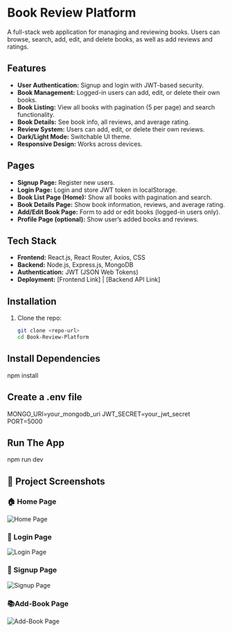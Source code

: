 # Book Review Platform

A full-stack web application for managing and reviewing books. Users can browse, search, add, edit, and delete books, as well as add reviews and ratings.

## Features

- **User Authentication:** Signup and login with JWT-based security.
- **Book Management:** Logged-in users can add, edit, or delete their own books.
- **Book Listing:** View all books with pagination (5 per page) and search functionality.
- **Book Details:** See book info, all reviews, and average rating.
- **Review System:** Users can add, edit, or delete their own reviews.
- **Dark/Light Mode:** Switchable UI theme.
- **Responsive Design:** Works across devices.

## Pages

- **Signup Page:** Register new users.
- **Login Page:** Login and store JWT token in localStorage.
- **Book List Page (Home):** Show all books with pagination and search.
- **Book Details Page:** Show book information, reviews, and average rating.
- **Add/Edit Book Page:** Form to add or edit books (logged-in users only).
- **Profile Page (optional):** Show user’s added books and reviews.

## Tech Stack

- **Frontend:** React.js, React Router, Axios, CSS
- **Backend:** Node.js, Express.js, MongoDB
- **Authentication:** JWT (JSON Web Tokens)
- **Deployment:** [Frontend Link] | [Backend API Link]

## Installation

1. Clone the repo:  
   ```bash
   git clone <repo-url>
   cd Book-Review-Platform
   
## Install Dependencies
  npm install

## Create a .env file
MONGO_URI=your_mongodb_uri
JWT_SECRET=your_jwt_secret
PORT=5000
## Run The App
npm run dev

## 📸 Project Screenshots

### 🏠 Home Page
![Home Page](Frontend/screenshots/home.png)

### 🔐 Login Page
![Login Page](Frontend/screenshots/Login.png)

### 🔐 Signup Page
![Signup Page](Frontend/screenshots/signup.png)

### 📚Add-Book Page
![Add-Book Page](Frontend/screenshots/add-book.png)


